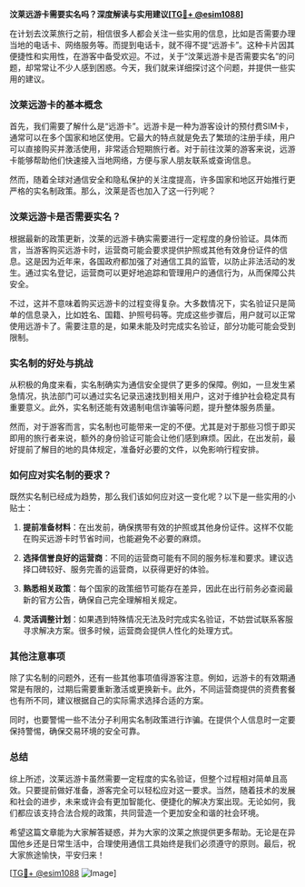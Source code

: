 **汶莱远游卡需要实名吗？深度解读与实用建议[[TG💪+ @esim1088](https://t.me/s/esim1088)]**

在计划去汶莱旅行之前，相信很多人都会关注一些实用的信息，比如是否需要办理当地的电话卡、网络服务等。而提到电话卡，就不得不提“远游卡”。这种卡片因其便捷性和实用性，在游客中备受欢迎。不过，关于“汶莱远游卡是否需要实名”的问题，却常常让不少人感到困惑。今天，我们就来详细探讨这个问题，并提供一些实用的建议。

### 汶莱远游卡的基本概念

首先，我们需要了解什么是“远游卡”。远游卡是一种为游客设计的预付费SIM卡，通常可以在多个国家和地区使用。它最大的特点就是免去了繁琐的注册手续，用户可以直接购买并激活使用，非常适合短期旅行者。对于前往汶莱的游客来说，远游卡能够帮助他们快速接入当地网络，方便与家人朋友联系或查询信息。

然而，随着全球对通信安全和隐私保护的关注度提高，许多国家和地区开始推行更严格的实名制政策。那么，汶莱是否也加入了这一行列呢？

### 汶莱远游卡是否需要实名？

根据最新的政策更新，汶莱的远游卡确实需要进行一定程度的身份验证。具体而言，当游客购买远游卡时，运营商可能会要求提供护照或其他有效身份证件的信息。这是因为近年来，各国政府都加强了对通信工具的监管，以防止非法活动的发生。通过实名登记，运营商可以更好地追踪和管理用户的通信行为，从而保障公共安全。

不过，这并不意味着购买远游卡的过程变得复杂。大多数情况下，实名验证只是简单的信息录入，比如姓名、国籍、护照号码等。完成这些步骤后，用户就可以正常使用远游卡了。需要注意的是，如果未能及时完成实名验证，部分功能可能会受到限制。

### 实名制的好处与挑战

从积极的角度来看，实名制确实为通信安全提供了更多的保障。例如，一旦发生紧急情况，执法部门可以通过实名记录迅速找到相关用户，这对于维护社会稳定具有重要意义。此外，实名制还能有效遏制电信诈骗等问题，提升整体服务质量。

然而，对于游客而言，实名制也可能带来一定的不便。尤其是对于那些习惯于即买即用的旅行者来说，额外的身份验证可能会让他们感到麻烦。因此，在出发前，最好提前了解目的地的具体规定，准备好必要的文件，以免影响行程安排。

### 如何应对实名制的要求？

既然实名制已经成为趋势，那么我们该如何应对这一变化呢？以下是一些实用的小贴士：

1. **提前准备材料**：在出发前，确保携带有效的护照或其他身份证件。这样不仅能在购买远游卡时节省时间，也能避免不必要的麻烦。
   
2. **选择信誉良好的运营商**：不同的运营商可能有不同的服务标准和要求。建议选择口碑较好、服务完善的运营商，以获得更好的体验。

3. **熟悉相关政策**：每个国家的政策细节可能存在差异，因此在出行前务必查阅最新的官方公告，确保自己完全理解相关规定。

4. **灵活调整计划**：如果遇到特殊情况无法及时完成实名验证，不妨尝试联系客服寻求解决方案。很多时候，运营商会提供人性化的处理方式。

### 其他注意事项

除了实名制的问题外，还有一些其他事项值得游客注意。例如，远游卡的有效期通常是有限的，过期后需要重新激活或更换新卡。此外，不同运营商提供的资费套餐也有所不同，建议根据自己的实际需求选择合适的方案。

同时，也要警惕一些不法分子利用实名制政策进行诈骗。在提供个人信息时一定要保持警惕，确保交易环境的安全可靠。

### 总结

综上所述，汶莱远游卡虽然需要一定程度的实名验证，但整个过程相对简单且高效。只要提前做好准备，游客完全可以轻松应对这一要求。当然，随着技术的发展和社会的进步，未来或许会有更加智能化、便捷化的解决方案出现。无论如何，我们都应该支持合法合规的政策，共同营造一个更加安全和谐的社会环境。

希望这篇文章能为大家解答疑惑，并为大家的汶莱之旅提供更多帮助。无论是在异国他乡还是日常生活中，合理使用通信工具始终是我们必须遵守的原则。最后，祝大家旅途愉快，平安归来！

[[TG💪+ @esim1088](https://t.me/s/esim1088) ![Image](https://i.postimg.cc/4NQfJmqS/Snipaste-2025-05-13-00-14-12.png)]